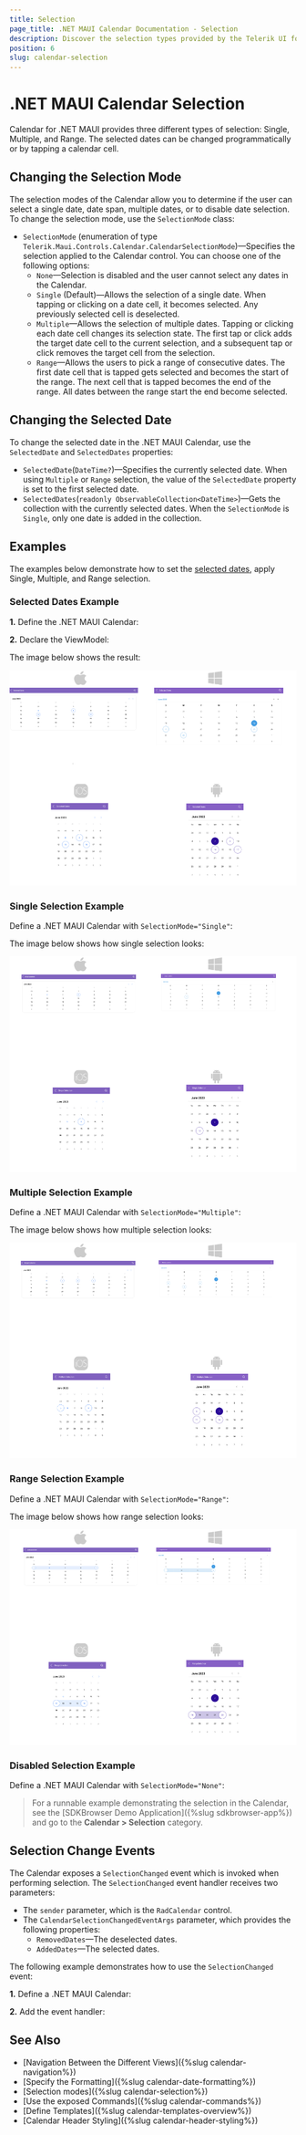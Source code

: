 ```yaml
---
title: Selection
page_title: .NET MAUI Calendar Documentation - Selection
description: Discover the selection types provided by the Telerik UI for .NET MAUI Calendar control, and learn how to configure them.
position: 6
slug: calendar-selection
---
```


# .NET MAUI Calendar Selection

Calendar for .NET MAUI provides three different types of selection: Single, Multiple, and Range. The selected dates can be changed programmatically or by tapping a calendar cell.

## Changing the Selection Mode

The selection modes of the Calendar allow you to determine if the user can select a single date, date span, multiple dates, or to disable date selection. To change the selection mode, use the `SelectionMode` class:

* `SelectionMode` (enumeration of type `Telerik.Maui.Controls.Calendar.CalendarSelectionMode`)&mdash;Specifies the selection applied to the Calendar control. You can choose one of the following options:
	* `None`&mdash;Selection is disabled and the user cannot select any dates in the Calendar.
	* `Single` (Default)&mdash;Allows the selection of a single date. When tapping or clicking on a date cell, it becomes selected. Any previously selected cell is deselected.
	* `Multiple`&mdash;Allows the selection of multiple dates. Tapping or clicking each date cell changes its selection state. The first tap or click adds the target date cell to the current selection, and a subsequent tap or click removes the target cell from the selection.
	* `Range`&mdash;Allows the users to pick a range of consecutive dates. The first date cell that is tapped gets selected and becomes the start of the range. The next cell that is tapped becomes the end of the range. All dates between the range start the end become selected.

## Changing the Selected Date

To change the selected date in the .NET MAUI Calendar, use the `SelectedDate` and `SelectedDates` properties:

* `SelectedDate`(`DateTime?`)&mdash;Specifies the currently selected date. When using `Multiple` or `Range` selection, the value of the `SelectedDate` property is set to the first selected date.
* `SelectedDates`(`readonly ObservableCollection<DateTime>`)&mdash;Gets the collection with the currently selected dates. When the `SelectionMode` is `Single`, only one date is added in the collection.

## Examples

The examples below demonstrate how to set the [selected dates](#selected-dates-example), apply Single, Multiple, and Range selection.

### Selected Dates Example

**1.** Define the .NET MAUI Calendar:

<snippet id='calendar-selection-properties'/>

**2.** Declare the ViewModel:

<snippet id='calendar-selection-viewmodel'/>

The image below shows the result:

![.NET MAUI Calendar Selected Dates](images/calendar-selected-dates.png)

### Single Selection Example

Define a .NET MAUI Calendar with `SelectionMode="Single"`:

<snippet id='calendar-single-selection'/>

The image below shows how single selection looks:

![.NET MAUI Calendar Single Selection](images/calendar-single-selection-all.png)

### Multiple Selection Example

Define a .NET MAUI Calendar with `SelectionMode="Multiple"`:

<snippet id='calendar-multiple-selection'/>

The image below shows how multiple selection looks:

![.NET MAUI Calendar Multiple Selection](images/calendar-multiple-selection.png)

### Range Selection Example

Define a .NET MAUI Calendar with `SelectionMode="Range"`:

<snippet id='calendar-range-selection'/>

The image below shows how range selection looks: 

![.NET MAUI Calendar Range Selection](images/calendar-range-selection.png)

### Disabled Selection Example

Define a .NET MAUI Calendar with `SelectionMode="None"`:

<snippet id='calendar-disabled-selection'/>

> For a runnable example demonstrating the selection in the Calendar, see the [SDKBrowser Demo Application]({%slug sdkbrowser-app%}) and go to the **Calendar > Selection** category.

## Selection Change Events

The Calendar exposes a `SelectionChanged` event which is invoked when performing selection. The `SelectionChanged` event handler receives two parameters:

* The `sender` parameter, which is the `RadCalendar` control.
* The `CalendarSelectionChangedEventArgs` parameter, which provides the following properties:
	* `RemovedDates`&mdash;The deselected dates.
	* `AddedDates`&mdash;The selected dates.

The following example demonstrates how to use the `SelectionChanged` event:

**1.** Define a .NET MAUI Calendar:

<snippet id='calendar-selection-event'/>

**2.** Add the event handler:

<snippet id='calendar-selection-changed-event'/>

## See Also

- [Navigation Between the Different Views]({%slug calendar-navigation%})
- [Specify the Formatting]({%slug calendar-date-formatting%})
- [Selection modes]({%slug calendar-selection%})
- [Use the exposed Commands]({%slug calendar-commands%})
- [Define Templates]({%slug calendar-templates-overview%})
- [Calendar Header Styling]({%slug calendar-header-styling%})